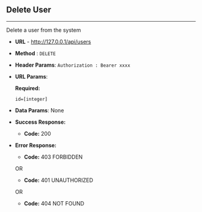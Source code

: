 ## Delete User

---

Delete a user from the system

- **URL** - http://127.0.0.1/api/users
- **Method** : `DELETE`
- **Header Params**: `Authorization : Bearer xxxx`
- **URL Params**:

  **Required:**

  `id=[integer]`

- **Data Params**: None

- **Success Response:**

  - **Code:** 200 <br />

- **Error Response:**

  - **Code:** 403 FORBIDDEN <br />

  OR

  - **Code:** 401 UNAUTHORIZED <br />

  OR

  - **Code:** 404 NOT FOUND <br />
